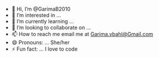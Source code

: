 - 👋 Hi, I’m @GarimaB2010
- 👀 I’m interested in ...
- 🌱 I’m currently learning ...
- 💞️ I’m looking to collaborate on ...
- 📫 How to reach me email me at Garima.vbahl@Gmail.com
- 😄 Pronouns: ... She/her
- ⚡ Fun fact: ... I love to code

<!---
GarimaB2010/GarimaB2010 is a ✨ special ✨ repository because its `README.md` (this file) appears on your GitHub profile.
You can click the Preview link to take a look at your changes.
--->
